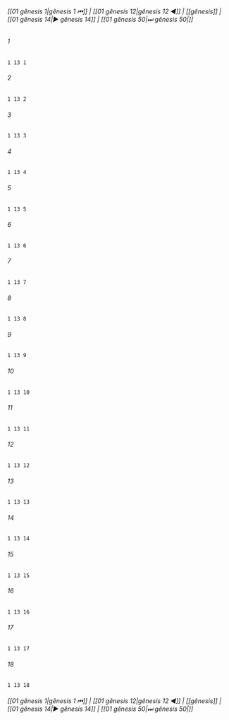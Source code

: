 
###### [[01 gênesis 1|gênesis 1 ⏮]] | [[01 gênesis 12|gênesis 12 ◀]] | [[gênesis]] | [[01 gênesis 14|▶ gênesis 14]] | [[01 gênesis 50|⏭ gênesis 50|]]

###### 1
``` verse
1 13 1 
```
###### 2
``` verse
1 13 2 
```
###### 3
``` verse
1 13 3 
```
###### 4
``` verse
1 13 4 
```
###### 5
``` verse
1 13 5 
```
###### 6
``` verse
1 13 6 
```
###### 7
``` verse
1 13 7 
```
###### 8
``` verse
1 13 8 
```
###### 9
``` verse
1 13 9 
```
###### 10
``` verse
1 13 10 
```
###### 11
``` verse
1 13 11 
```
###### 12
``` verse
1 13 12 
```
###### 13
``` verse
1 13 13 
```
###### 14
``` verse
1 13 14 
```
###### 15
``` verse
1 13 15 
```
###### 16
``` verse
1 13 16 
```
###### 17
``` verse
1 13 17 
```
###### 18
``` verse
1 13 18 
```

###### [[01 gênesis 1|gênesis 1 ⏮]] | [[01 gênesis 12|gênesis 12 ◀]] | [[gênesis]] | [[01 gênesis 14|▶ gênesis 14]] | [[01 gênesis 50|⏭ gênesis 50|]]


